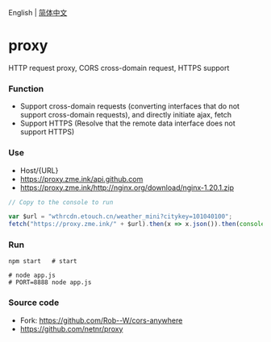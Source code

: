 English | [简体中文](README_zh-CN.md)

# proxy
HTTP request proxy, CORS cross-domain request, HTTPS support

### Function
- Support cross-domain requests (converting interfaces that do not support cross-domain requests), and directly initiate ajax, fetch
- Support HTTPS (Resolve that the remote data interface does not support HTTPS)

### Use
- Host/{URL}
- <https://proxy.zme.ink/api.github.com>
- <https://proxy.zme.ink/http://nginx.org/download/nginx-1.20.1.zip>

```js
// Copy to the console to run

var $url = "wthrcdn.etouch.cn/weather_mini?citykey=101040100";
fetch("https://proxy.zme.ink/" + $url).then(x => x.json()).then(console.log)
```

### Run
```
npm start   # start

# node app.js
# PORT=8888 node app.js
```

### Source code
- Fork: <https://github.com/Rob--W/cors-anywhere>
- <https://github.com/netnr/proxy>